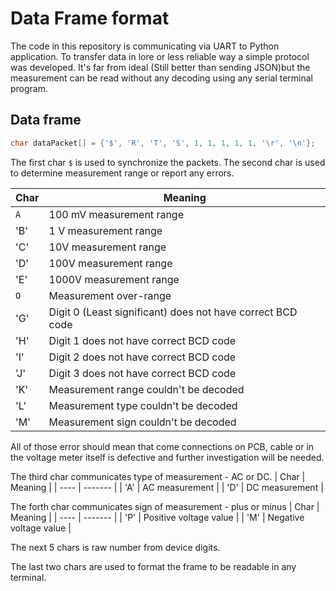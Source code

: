 # Data Frame format
The code in this repository is communicating via UART to Python application.
To transfer data in lore or less reliable way a simple protocol was developed.
It's far from ideal (Still better than sending JSON)but the measurement 
can be read without any decoding using any serial terminal program.

## Data frame

```c
char dataPacket[] = {'$', 'R', 'T', 'S', 1, 1, 1, 1, 1, '\r', '\n'};
```

The first char `$` is used to synchronize the packets. The second char is used
to determine measurement range or report any errors.

| Char | Meaning |
| ---- | ------- |
| `A` | 100 mV measurement range |
| 'B' | 1 V  measurement range |
| 'C' | 10V  measurement range |
| 'D' | 100V  measurement range |
| 'E' | 1000V  measurement range |
| `O` | Measurement over-range |
| 'G' | Digit 0 (Least significant) does not have correct BCD code |
| 'H' | Digit 1 does not have correct BCD code |
| 'I' | Digit 2 does not have correct BCD code |
| 'J' | Digit 3 does not have correct BCD code |
| 'K' | Measurement range couldn't be decoded |
| 'L' | Measurement type couldn't be decoded |
| 'M' | Measurement sign couldn't be decoded |

All of those error should mean that come connections on PCB, cable or in the
voltage meter itself is defective and further investigation will be needed.

The third char communicates type of measurement - AC or DC.
| Char | Meaning |
| ---- | ------- |
| 'A' | AC measurement |
| 'D' | DC measurement |

The forth char communicates sign of measurement - plus or minus
| Char | Meaning |
| ---- | ------- |
| 'P' | Positive voltage value |
| 'M' | Negative voltage value |

The next 5 chars is raw number from device digits.

The last two chars are used to format the frame to be readable in any terminal.